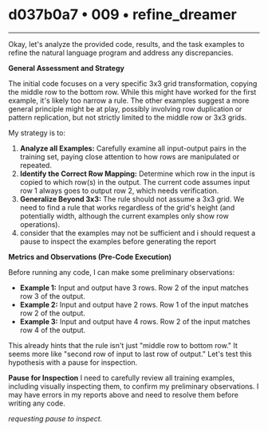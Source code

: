 # d037b0a7 • 009 • refine_dreamer

---
Okay, let's analyze the provided code, results, and the task examples to refine the natural language program and address any discrepancies.

**General Assessment and Strategy**

The initial code focuses on a very specific 3x3 grid transformation, copying the middle row to the bottom row. While this might have worked for the first example, it's likely too narrow a rule. The other examples suggest a more general principle might be at play, possibly involving row duplication or pattern replication, but not strictly limited to the middle row or 3x3 grids.

My strategy is to:

1.  **Analyze all Examples:** Carefully examine all input-output pairs in the training set, paying close attention to how rows are manipulated or repeated.
2.  **Identify the Correct Row Mapping:** Determine which row in the input is copied to which row(s) in the output. The current code assumes input row 1 always goes to output row 2, which needs verification.
3.  **Generalize Beyond 3x3:** The rule should not assume a 3x3 grid. We need to find a rule that works regardless of the grid's height (and potentially width, although the current examples only show row operations).
4. consider that the examples may not be sufficient and i should request a pause
   to inspect the examples before generating the report

**Metrics and Observations (Pre-Code Execution)**

Before running any code, I can make some preliminary observations:

*   **Example 1:** Input and output have 3 rows. Row 2 of the input matches row 3 of the output.
*   **Example 2:** Input and output have 2 rows. Row 1 of the input matches row 2 of the output.
*   **Example 3:** Input and output have 4 rows. Row 2 of the input matches row 4 of the output.

This already hints that the rule isn't just "middle row to bottom row." It seems more like "second row of input to last row of output." Let's test this hypothesis with a pause for inspection.

**Pause for Inspection**
I need to carefully review all training examples, including visually inspecting them, to confirm my preliminary observations. I may have errors in my reports above and need to resolve them before writing any code.

*requesting pause to inspect.*

